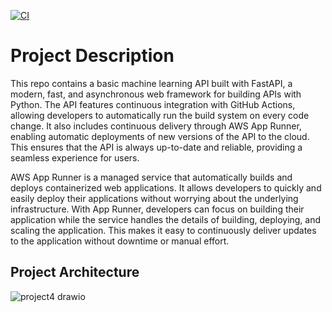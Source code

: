[![CI](https://github.com/abzdel/FastAPI-on-AWS/actions/workflows/makefile.yml/badge.svg)](https://github.com/abzdel/FastAPI-on-AWS/actions/workflows/makefile.yml)

# Project Description
This repo contains a basic machine learning API built with FastAPI, a modern, fast, and asynchronous web framework for building APIs with Python. The API features continuous integration with GitHub Actions, allowing developers to automatically run the build system on every code change. It also includes continuous delivery through AWS App Runner, enabling automatic deployments of new versions of the API to the cloud. This ensures that the API is always up-to-date and reliable, providing a seamless experience for users.

AWS App Runner is a managed service that automatically builds and deploys containerized web applications. It allows developers to quickly and easily deploy their applications without worrying about the underlying infrastructure. With App Runner, developers can focus on building their application while the service handles the details of building, deploying, and scaling the application. This makes it easy to continuously deliver updates to the application without downtime or manual effort.

## Project Architecture
![project4 drawio](https://user-images.githubusercontent.com/55398496/205522222-f4ee5c38-68d8-478d-9797-5c8c89b5f757.png)
